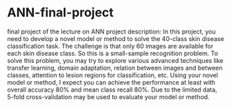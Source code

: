 # ANN-final-project
final project of the lecture on ANN
project description:
In this project, you need to develop a novel model or method to solve the 40-class skin disease classification task. The challenge is that only 60 images are available for each skin disease class. So this is a small-sample recognition problem. To solve this problem, you may try to explore various advanced techniques like transfer learning, domain adaptation, relation between images and between classes, attention to lesion regions for classification, etc. Using your novel model or method, I expect you can achieve the performance at least with overall accuracy 80% and mean class recall 80%. Due to the limited data, 5-fold cross-validation may be used to evaluate your model or method.
